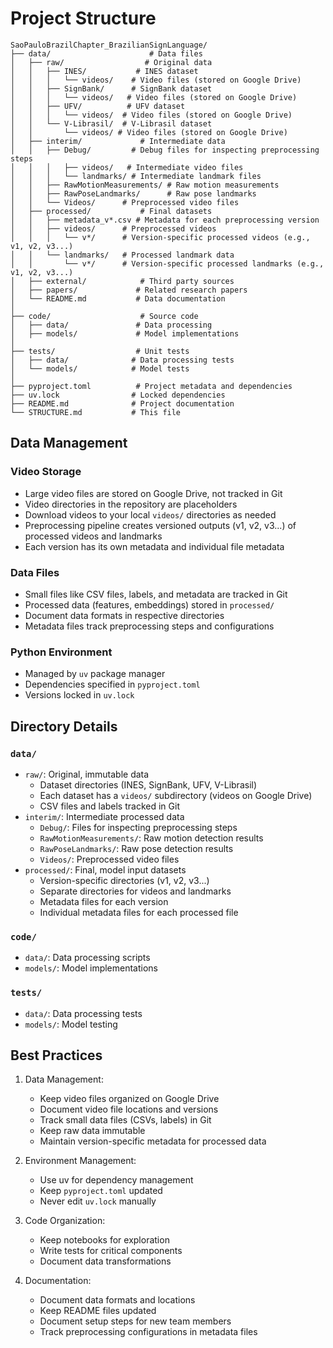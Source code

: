 # Project Structure

```
SaoPauloBrazilChapter_BrazilianSignLanguage/
├── data/                      # Data files
│   ├── raw/                  # Original data
│   │   ├── INES/           # INES dataset
│   │   │   └── videos/    # Video files (stored on Google Drive)
│   │   ├── SignBank/      # SignBank dataset
│   │   │   └── videos/   # Video files (stored on Google Drive)
│   │   ├── UFV/          # UFV dataset
│   │   │   └── videos/  # Video files (stored on Google Drive)
│   │   └── V-Librasil/  # V-Librasil dataset
│   │       └── videos/ # Video files (stored on Google Drive)
│   ├── interim/             # Intermediate data
│   │   ├── Debug/         # Debug files for inspecting preprocessing steps
│   │   │   ├── videos/   # Intermediate video files
│   │   │   └── landmarks/ # Intermediate landmark files
│   │   ├── RawMotionMeasurements/ # Raw motion measurements
│   │   ├── RawPoseLandmarks/      # Raw pose landmarks
│   │   └── Videos/      # Preprocessed video files
│   ├── processed/           # Final datasets
│   │   ├── metadata_v*.csv # Metadata for each preprocessing version
│   │   ├── videos/      # Preprocessed videos
│   │   │   └── v*/      # Version-specific processed videos (e.g., v1, v2, v3...)
│   │   └── landmarks/   # Processed landmark data
│   │       └── v*/      # Version-specific processed landmarks (e.g., v1, v2, v3...)
│   ├── external/            # Third party sources
│   ├── papers/             # Related research papers
│   └── README.md           # Data documentation
│
├── code/                    # Source code
│   ├── data/               # Data processing
│   ├── models/             # Model implementations
│
├── tests/                  # Unit tests
│   ├── data/              # Data processing tests
│   └── models/            # Model tests
│
├── pyproject.toml          # Project metadata and dependencies
├── uv.lock                # Locked dependencies
├── README.md              # Project documentation
└── STRUCTURE.md           # This file
```

## Data Management

### Video Storage
- Large video files are stored on Google Drive, not tracked in Git
- Video directories in the repository are placeholders
- Download videos to your local `videos/` directories as needed
- Preprocessing pipeline creates versioned outputs (v1, v2, v3...) of processed videos and landmarks
- Each version has its own metadata and individual file metadata

### Data Files
- Small files like CSV files, labels, and metadata are tracked in Git
- Processed data (features, embeddings) stored in `processed/`
- Document data formats in respective directories
- Metadata files track preprocessing steps and configurations

### Python Environment
- Managed by `uv` package manager
- Dependencies specified in `pyproject.toml`
- Versions locked in `uv.lock`

## Directory Details

### `data/`
- `raw/`: Original, immutable data
  - Dataset directories (INES, SignBank, UFV, V-Librasil)
  - Each dataset has a `videos/` subdirectory (videos on Google Drive)
  - CSV files and labels tracked in Git
- `interim/`: Intermediate processed data
  - `Debug/`: Files for inspecting preprocessing steps
  - `RawMotionMeasurements/`: Raw motion detection results
  - `RawPoseLandmarks/`: Raw pose detection results
  - `Videos/`: Preprocessed video files
- `processed/`: Final, model input datasets
  - Version-specific directories (v1, v2, v3...)
  - Separate directories for videos and landmarks
  - Metadata files for each version
  - Individual metadata files for each processed file

### `code/`
- `data/`: Data processing scripts
- `models/`: Model implementations

### `tests/`
- `data/`: Data processing tests
- `models/`: Model testing

## Best Practices

1. Data Management:
   - Keep video files organized on Google Drive
   - Document video file locations and versions
   - Track small data files (CSVs, labels) in Git
   - Keep raw data immutable
   - Maintain version-specific metadata for processed data

2. Environment Management:
   - Use uv for dependency management
   - Keep `pyproject.toml` updated
   - Never edit `uv.lock` manually

3. Code Organization:
   - Keep notebooks for exploration
   - Write tests for critical components
   - Document data transformations

4. Documentation:
   - Document data formats and locations
   - Keep README files updated
   - Document setup steps for new team members
   - Track preprocessing configurations in metadata files 